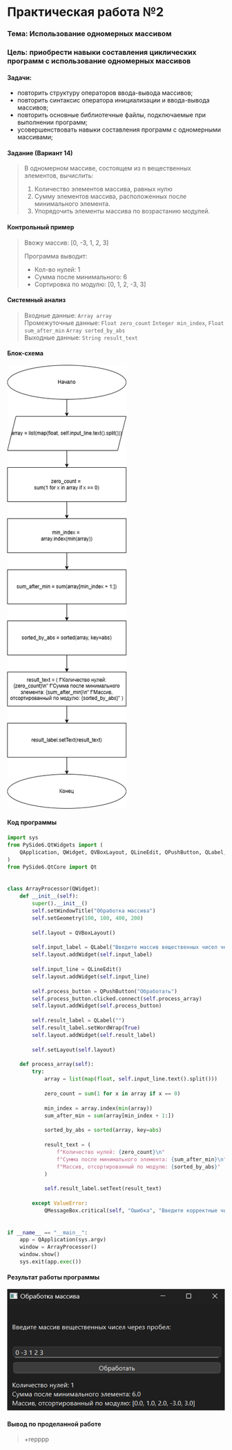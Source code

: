 # Практическая работа №2

### Тема: Использование одномерных массивом

### Цель: приобрести навыки составления циклических программ с использование одномерных массивов

#### Задачи:

* повторить структуру операторов ввода-вывода массивов;
* повторить синтаксис оператора инициализации и ввода-вывода массивов;
* повторить основные библиотечные файлы, подключаемые при выполнении программ;
* усовершенствовать навыки составления программ с одномерными массивами;

#### Задание (Вариант 14)

> В одномерном массиве, состоящем из n вещественных элементов, вычислить:
> 1. Количество элементов массива, равных нулю
> 2. Сумму элементов массива, расположенных после минимального элемента.
> 3. Упорядочить элементы массива по возрастанию модулей.

#### Контрольный пример

> Ввожу массив: [0, -3, 1, 2, 3]
>
> Программа выводит:
> - Кол-во нулей: 1
> - Сумма после минимального: 6
> - Сортировка по модулю: [0, 1, 2, -3, 3]

#### Системный анализ

> Входные данные: `Array array`  
> Промежуточные данные: `Float zero_count` `Integer min_index`, `Float sum_after_min` `Array sorted_by_abs`  
> Выходные данные: `String result_text`

#### Блок-схема

![block.drawio.png](src/block.drawio.png)

#### Код программы

```python
import sys
from PySide6.QtWidgets import (
    QApplication, QWidget, QVBoxLayout, QLineEdit, QPushButton, QLabel, QMessageBox
)
from PySide6.QtCore import Qt


class ArrayProcessor(QWidget):
    def __init__(self):
        super().__init__()
        self.setWindowTitle("Обработка массива")
        self.setGeometry(100, 100, 400, 200)

        self.layout = QVBoxLayout()

        self.input_label = QLabel("Введите массив вещественных чисел через пробел:")
        self.layout.addWidget(self.input_label)

        self.input_line = QLineEdit()
        self.layout.addWidget(self.input_line)

        self.process_button = QPushButton("Обработать")
        self.process_button.clicked.connect(self.process_array)
        self.layout.addWidget(self.process_button)

        self.result_label = QLabel("")
        self.result_label.setWordWrap(True)
        self.layout.addWidget(self.result_label)

        self.setLayout(self.layout)

    def process_array(self):
        try:
            array = list(map(float, self.input_line.text().split()))

            zero_count = sum(1 for x in array if x == 0)

            min_index = array.index(min(array))
            sum_after_min = sum(array[min_index + 1:])

            sorted_by_abs = sorted(array, key=abs)

            result_text = (
                f"Количество нулей: {zero_count}\n"
                f"Сумма после минимального элемента: {sum_after_min}\n"
                f"Массив, отсортированный по модулю: {sorted_by_abs}"
            )

            self.result_label.setText(result_text)

        except ValueError:
            QMessageBox.critical(self, "Ошибка", "Введите корректные числа через пробел!")


if __name__ == "__main__":
    app = QApplication(sys.argv)
    window = ArrayProcessor()
    window.show()
    sys.exit(app.exec())
```

#### Результат работы программы

![screen.png](src/screen.png)

#### Вывод по проделанной работе

> +repppp